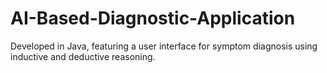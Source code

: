 # AI-Based-Diagnostic-Application
Developed in Java, featuring a user interface for symptom diagnosis using inductive and deductive reasoning.
